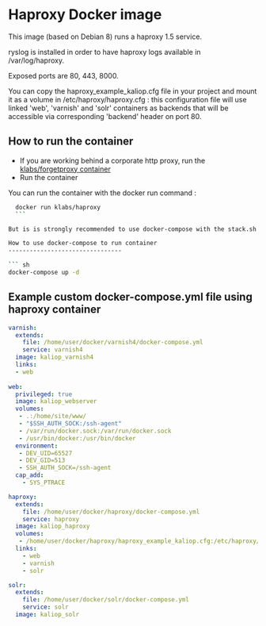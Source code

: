 Haproxy Docker image
===================

This image (based on Debian 8) runs a haproxy 1.5 service.

ryslog is installed in order to have haproxy logs available in /var/log/haproxy.

Exposed ports are 80, 443, 8000.

You can copy the haproxy_example_kaliop.cfg file in your project and mount it as a volume in /etc/haproxy/haproxy.cfg : this configuration file will use linked 'web', 'varnish' and 'solr' containers as backends that will be accessible via corresponding 'backend' header on port 80.


How to run the container
--------------------------------

* If you are working behind a corporate http proxy, run the [klabs/forgetproxy container](https://registry.hub.docker.com/u/klabs/forgetproxy/)
* Run the container

You can run the container with the docker run command :


  ``` sh
    docker run klabs/haproxy
    ```

 But is is strongly recommended to use docker-compose with the stack.sh script provided in [ezdocker-stack](https://github.com/kaliop/ezdocker-stack/) repository.

How to use docker-compose to run container
--------------------------------

``` sh
docker-compose up -d
``` 


Example custom docker-compose.yml file using haproxy container
----------------------------------------------------------


``` yml
varnish:
  extends:
    file: /home/user/docker/varnish4/docker-compose.yml
    service: varnish4
  image: kaliop_varnish4
  links:
  - web
  
web:
  privileged: true
  image: kaliop_webserver
  volumes:
   - .:/home/site/www/
   - "$SSH_AUTH_SOCK:/ssh-agent"
   - /var/run/docker.sock:/var/run/docker.sock
   - /usr/bin/docker:/usr/bin/docker
  environment:
   - DEV_UID=65527
   - DEV_GID=513
   - SSH_AUTH_SOCK=/ssh-agent
  cap_add:
    - SYS_PTRACE

haproxy:
  extends:
    file: /home/user/docker/haproxy/docker-compose.yml
    service: haproxy
  image: kaliop_haproxy
  volumes:
   - /home/user/docker/haproxy/haproxy_example_kaliop.cfg:/etc/haproxy/haproxy.cfg
  links:
    - web
    - varnish
    - solr

solr:
  extends:
    file: /home/user/docker/solr/docker-compose.yml
    service: solr
  image: kaliop_solr


``` 